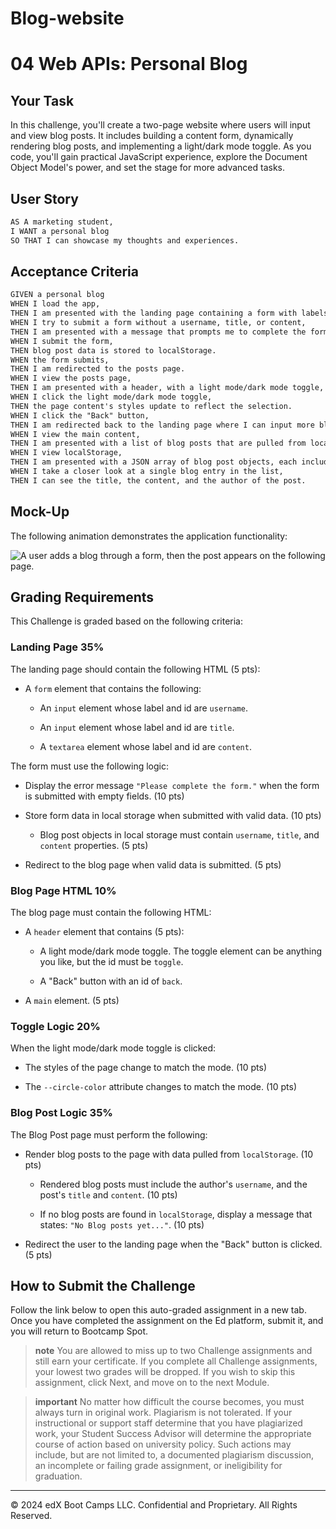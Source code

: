 # Blog-website
# 04 Web APIs: Personal Blog

## Your Task

In this challenge, you'll create a two-page website where users will input and view blog posts. It includes building a content form, dynamically rendering blog posts, and implementing a light/dark mode toggle. As you code, you'll gain practical JavaScript experience, explore the Document Object Model's power, and set the stage for more advanced tasks.

## User Story

```md
AS A marketing student,
I WANT a personal blog
SO THAT I can showcase my thoughts and experiences.
```

## Acceptance Criteria

```md
GIVEN a personal blog
WHEN I load the app,
THEN I am presented with the landing page containing a form with labels and inputs for username, blog title, and blog content.
WHEN I try to submit a form without a username, title, or content,
THEN I am presented with a message that prompts me to complete the form.
WHEN I submit the form,
THEN blog post data is stored to localStorage.
WHEN the form submits,
THEN I am redirected to the posts page.
WHEN I view the posts page,
THEN I am presented with a header, with a light mode/dark mode toggle, and a "Back" button.
WHEN I click the light mode/dark mode toggle,
THEN the page content's styles update to reflect the selection.
WHEN I click the "Back" button,
THEN I am redirected back to the landing page where I can input more blog entries.
WHEN I view the main content,
THEN I am presented with a list of blog posts that are pulled from localStorage.
WHEN I view localStorage,
THEN I am presented with a JSON array of blog post objects, each including the post author's username, title of the post, and post's content.
WHEN I take a closer look at a single blog entry in the list,
THEN I can see the title, the content, and the author of the post.
```

## Mock-Up

The following animation demonstrates the application functionality:

![A user adds a blog through a form, then the post appears on the following page.](./Assets/100-web-apis-challenge-demo.gif)

## Grading Requirements

This Challenge is graded based on the following criteria:

### Landing Page 35%

The landing page should contain the following HTML (5 pts):

* A `form` element that contains the following:

  * An `input` element whose label and id are `username`.

  * An `input` element whose label and id are `title`.

  * A `textarea` element whose label and id are `content`.

The form must use the following logic:

* Display the error message `"Please complete the form."` when the form is submitted with empty fields. (10 pts)

* Store form data in local storage when submitted with valid data. (10 pts)

  * Blog post objects in local storage must contain `username`, `title`, and `content` properties. (5 pts)

* Redirect to the blog page when valid data is submitted. (5 pts)

### Blog Page HTML 10%

The blog page must contain the following HTML:

* A `header` element that contains (5 pts):

  * A light mode/dark mode toggle. The toggle element can be anything you like, but the id must be `toggle`.

  * A "Back" button with an id of `back`.

* A `main` element. (5 pts)

### Toggle Logic 20%

When the light mode/dark mode toggle is clicked:

* The styles of the page change to match the mode. (10 pts)

* The `--circle-color` attribute changes to match the mode. (10 pts)

### Blog Post Logic 35%

The Blog Post page must perform the following:

* Render blog posts to the page with data pulled from `localStorage`. (10 pts)

  * Rendered blog posts must include the author's `username`, and the post's `title` and `content`. (10 pts)

  * If no blog posts are found in `localStorage`, display a message that states: `"No Blog posts yet..."`. (10 pts)

* Redirect the user to the landing page when the "Back" button is clicked. (5 pts)

## How to Submit the Challenge

Follow the link below to open this auto-graded assignment in a new tab. Once you have completed the assignment on the Ed platform, submit it, and you will return to Bootcamp Spot.

> **note** You are allowed to miss up to two Challenge assignments and still earn your certificate. If you complete all Challenge assignments, your lowest two grades will be dropped. If you wish to skip this assignment, click Next, and move on to the next Module.

> **important** No matter how difficult the course becomes, you must always turn in original work. Plagiarism is not tolerated. If your instructional or support staff determine that you have plagiarized work, your Student Success Advisor will determine the appropriate course of action based on university policy. Such actions may include, but are not limited to, a documented plagiarism discussion, an incomplete or failing grade assignment, or ineligibility for graduation.

---

© 2024 edX Boot Camps LLC. Confidential and Proprietary. All Rights Reserved.
